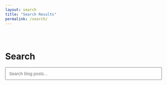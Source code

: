 ```yaml
---
layout: search
title: "Search Results"
permalink: /search/
---
```


<div class="search-results-container">
  <h1 class="page__title">Search</h1>
  <input type="text" id="search-input" placeholder="Search blog posts..." />
  <ul id="results-container"></ul>
</div>

<!-- 加载 Simple-Jekyll-Search 脚本 -->
<script src="https://unpkg.com/simple-jekyll-search@latest/dest/simple-jekyll-search.min.js"></script>

<script>
  SimpleJekyllSearch({
    searchInput: document.getElementById('search-input'),
    resultsContainer: document.getElementById('results-container'),
    json: '{{ site.baseurl }}/search.json',  // 默认你生成了这个文件
    searchResultTemplate: '<li><a href="{url}">{title}</a></li>',
    noResultsText: '<li>No results found</li>',
    limit: 10,
    fuzzy: false
  });

  // 如果你希望通过 URL 自动填入搜索词
  document.addEventListener('DOMContentLoaded', function () {
    const params = new URLSearchParams(window.location.search);
    const query = params.get('q');
    if (query) {
      const input = document.getElementById('search-input');
      input.value = query;
      input.dispatchEvent(new Event('keyup')); // 触发搜索
    }
  });
</script>

<style>
  .search-results-container {
    max-width: 800px;
    margin: 0 auto;
    padding: 2em 0;
  }
  #search-input {
    width: 100%;
    padding: 0.75em;
    font-size: 1em;
    margin-bottom: 1em;
  }
  #results-container {
    list-style: none;
    padding: 0;
  }
  #results-container li {
    margin-bottom: 1em;
  }
  #results-container a {
    text-decoration: none;
    color: #2a7ae2;
  }
  #results-container a:hover {
    text-decoration: underline;
  }
</style>
